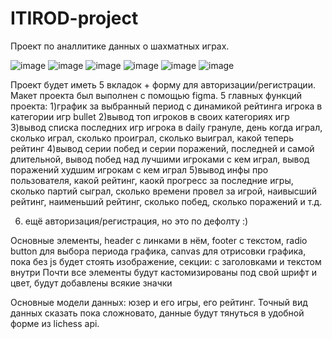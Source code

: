 # ITIROD-project

Проект по аналлитике данных о шахматных играх.

![image](https://user-images.githubusercontent.com/61267091/157054869-161f64c6-c65e-4314-bbd9-43a61e2d5cec.png)
![image](https://user-images.githubusercontent.com/61267091/157054926-32d9eb16-1faa-4acd-a64a-e8bef98ae5e2.png)
![image](https://user-images.githubusercontent.com/61267091/157054949-d9305f3a-3731-479a-b251-7c5e3059e952.png)
![image](https://user-images.githubusercontent.com/61267091/157054993-2d45e1c5-8f70-4fae-b9a2-e218ad3fc4a1.png)
![image](https://user-images.githubusercontent.com/61267091/157055011-5dbf233a-2b7d-4ae0-9b49-d6b707931c5d.png)
![image](https://user-images.githubusercontent.com/61267091/157055031-670af93d-0a7b-4888-9db2-7a06ab13b9d4.png)

Проект будет иметь 5 вкладок + форму для авторизации/регистрации.
Макет проекта был выполнен с помощью figma.
5 главных функций проекта:
1)график за выбранный период с динамикой рейтинга игрока в категории игр bullet
2)вывод топ игроков в своих категориях игр
3)вывод списка последних игр игрока в daily грануле, день когда играл, сколько играл, сколько проиграл, сколько выиграл, какой теперь рейтинг
4)вывод серии побед и серии поражений, последней и самой длительной, вывод побед над лучшими игроками с кем играл, вывод поражений худшим игрокам с кем играл 
5)вывод инфы про пользователя, какой рейтинг, каокй прогресс за последние игры, сколько партий сыграл, сколько времени провел за игрой, наивысший рейтинг, наименьший рейтинг, сколько побед, сколько поражений и т.д.

6) ещё авторизация/регистрация, но это по дефолту :)

Основные элементы, header с линками в нём, footer с текстом, radio button для выбора периода графика, canvas для отрисовки графика, пока без js будет стоять изображение,
секции: с заголовками и текстом внутри
Почти все элементы будут кастомизированы под свой шрифт и цвет, будут добавлены всякие значки

Основные модели данных: юзер и его игры, его рейтинг. Точный вид данных сказать пока сложновато, данные будут тянуться в удобной форме из lichess api.
